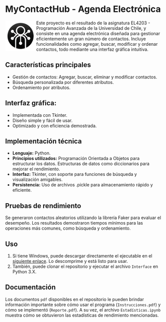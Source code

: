 # MyContactHub - Agenda Electrónica 
<img src="logo.png" align="left" width="100"> Este proyecto es el resultado de la asignatura EL4203 - Programación Avanzada de la Universidad de Chile, y consiste en una agenda electrónica diseñada para gestionar eficientemente un gran número de contactos. Incluye funcionalidades como agregar, buscar, modificar y ordenar contactos, todo mediante una interfaz gráfica intuitiva.

## Características principales
* Gestión de contactos: Agregar, buscar, eliminar y modificar contactos.
* Búsqueda personalizada por diferentes atributos.
* Ordenamiento por atributos.
  
## Interfaz gráfica:
* Implementada con Tkinter.
* Diseño simple y fácil de usar.
* Optimizado y con eficiencia demostrada.

## Implementación técnica
* **Lenguaje:** Python.
* **Principios utilizados:** Programación Orientada a Objetos para estructurar los datos. Estructuras de datos como diccionarios para mejorar el rendimiento.
* **Interfaz:** Tkinter, con soporte para funciones de búsqueda y visualización amigables.
* **Persistencia:** Uso de archivos .pickle para almacenamiento rápido y eficiente.
  
## Pruebas de rendimiento
Se generaron contactos aleatorios utilizando la librería Faker para evaluar el desempeño. Los resultados demostraron tiempos mínimos para las operaciones más comunes, como búsqueda y ordenamiento.

## Uso
1. Si tiene Windows, puede descargar directamente el ejecutable en el [siguiente enlace](https://github.com/L3N73J4M4N/Agenda-EL4203/releases/download/aplicaci%C3%B3n/MyContactHub.zip). Lo descomprime y está listo para usar.
2. También, puede clonar el repositorio y ejecutar el archivo `Interface` en Python 3.X.

## Documentación
Los documentos `pdf` disponibles en el repositorio le pueden brindar información importante sobre cómo usar el programa (`Instrucciones.pdf`) y cómo se implementó (`Reporte.pdf`). A su vez, el archivo `Estadísticas.ipynb` muestra cómo se obtuvieron las estadísticas de rendimiento mencionadas.

